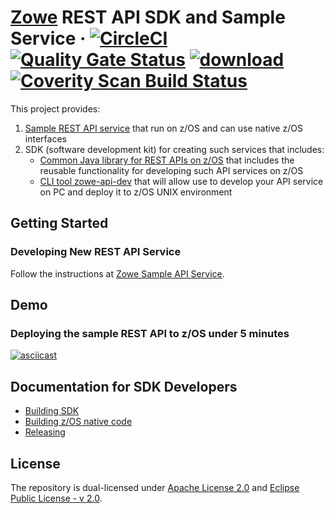 # [Zowe](https://zowe.org/) REST API SDK and Sample Service &middot; [![CircleCI](https://circleci.com/gh/zowe/sample-spring-boot-api-service.svg?style=shield)](https://circleci.com/gh/zowe/sample-spring-boot-api-service) [![Quality Gate Status](https://sonarcloud.io/api/project_badges/measure?project=zowe_sample-spring-boot-api-service&metric=alert_status)](https://sonarcloud.io/dashboard?id=zowe_sample-spring-boot-api-service) [ ![download](https://api.bintray.com/packages/plavjanik/zowe/zowe-rest-api-commons-spring/images/download.svg?version=1.1.0) ](https://bintray.com/plavjanik/zowe/zowe-rest-api-commons-spring/1.1.0/link)<a href="https://scan.coverity.com/projects/zowe-sample-spring-boot-api-service"><img alt="Coverity Scan Build Status" src="https://scan.coverity.com/projects/21953/badge.svg"/></a>

This project provides:

1. [Sample REST API service](zowe-rest-api-sample-spring/README.md) that run on z/OS and can use native z/OS interfaces
2. SDK (software development kit) for creating such services that includes:
   - [Common Java library for REST APIs on z/OS](zowe-rest-api-commons-spring/README.md) that includes the reusable functionality for developing such API services on z/OS
   - [CLI tool zowe-api-dev](zowe-api-dev/README.md) that will allow use to develop your API service on PC and deploy it to z/OS UNIX environment

## Getting Started

### Developing New REST API Service

Follow the instructions at [Zowe Sample API Service](zowe-rest-api-sample-spring/README.md).

## Demo

### Deploying the sample REST API to z/OS under 5 minutes

[![asciicast](https://asciinema.org/a/266002.svg)](https://asciinema.org/a/266002)

## Documentation for SDK Developers

- [Building SDK](docs/building.md)
- [Building z/OS native code](docs/zos-native-code.md)
- [Releasing](docs/releasing.md)

## License

The repository is dual-licensed under [Apache License 2.0](http://www.apache.org/licenses/LICENSE-2.0) and [Eclipse Public License - v 2.0](https://www.eclipse.org/legal/epl-2.0/).
